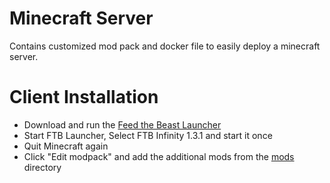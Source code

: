 # Minecraft Server

Contains customized mod pack and docker file to easily deploy a minecraft server.

# Client Installation

- Download and run the [Feed the Beast Launcher](http://www.feed-the-beast.com/#download)
- Start FTB Launcher, Select FTB Infinity 1.3.1 and start it once
- Quit Minecraft again
- Click "Edit modpack" and add the additional mods from the [mods](mods)
  directory

